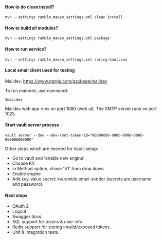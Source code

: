 #### How to do clean install?
```
mvn --settings ramble_maven_settings.xml clean install
```

#### How to build all modules?
```
mvn --settings ramble_maven_settings.xml package
```

#### How to run service?
```
mvn --settings ramble_maven_settings.xml spring-boot:run
```

#### Local email client used for testing
Maildev: https://www.npmjs.com/package/maildev

To run maindev, use command: 
```
$maildev
```
Maildev web app runs on port 1080 (web ui). The SMTP server runs on port 1025.

#### Start vault server process
```
vault server --dev --dev-root-token-id="00000000-0000-0000-0000-000000000000"
```
Other steps which are needed for Vault-setup:
- Go to vault and 'enable new engine'
- Choose KV
- In Method-option, chose 'V1' from drop down
- Enable engine
- Add key-value secret: kv/ramble.email-sender (secrets are username and password).

#### Next steps
* OAuth 2
* Logout.
* Swagger docs.
* SQL support for tokens & user-info.
* Redis support for storing invalid/exposed tokens.
* Unit & integration tests.